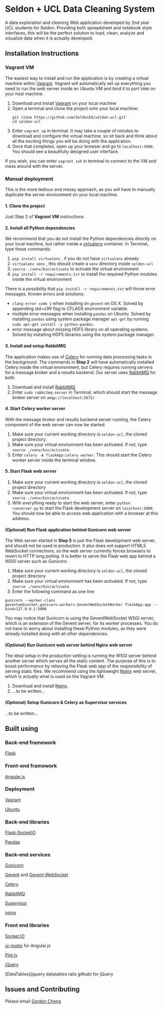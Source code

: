 # Seldon + UCL Data Cleaning System
A data exploration and cleaning Web application developed by 2nd year UCL students for Seldon. Providing both spreadsheet and notebook style interfaces, this will be the perfect solution to load, clean, analyze and visualize data when it is actually developed. 
## Installation Instructions
### Vagrant VM
The easiest way to install and run the application is by creating a virtual machine within [Vagrant](https://www.vagrantup.com/downloads.html). Vagrant will automatically set up everything you need to run the web server inside an Ubuntu VM and bind it to port `5000` on your host machine.  

1. Download and install [Vagrant](https://www.vagrantup.com/downloads.html) on your local machine
2. Open a terminal and clone the project onto your local machine:
    ```
    git clone https://github.com/SeldonIO/seldon-ucl.git`
    cd seldon-ucl
    ```
2. Enter `vagrant up` in terminal. It may take a couple of minutes to download and configure the virtual machine, so sit back and think about all the exciting things you will be doing with the application. 
3. Once that completes, open up your browser and go to `localhost:5000`. You should see a beautifully designed user interface. 

If you wish, you can enter `vagrant ssh` in terminal to connect to the VM and mess around with the server. 

### Manual deployment
This is the more tedious and messy approach, as you will have to manually duplicate the server environment on your local machine. 
#### 1. Clone the project
Just Step 2 of **Vagrant VM** instructions
#### 2. Install all Python dependencies
We recommend that you do not install the Python dependencies directly on your local machine, but rather inside a [virtualenv](https://virtualenv.readthedocs.org/en/latest/) container. In Terminal, type these commands:

1. `pip install virtualenv` , if you do not have `virtualenv` already
2. `virtualenv venv` , this should create a `venv` directory inside `seldon-ucl` 
3. `source ./venv/bin/activate` to activate the virtual environment
4. `pip install -r requirements.txt` to install the required Python modules inside the virtual environment

There is a possibility that `pip install -r requirements.txt` will throw error messages. Known errors and solutions:
* `clang error code 1` when installing on `gevent` on OS X. Solved by appending std=c99 flag to CFLAGS environment variable. 
* multiple error messages when installing `pandas` on Ubuntu. Solved by installing `pandas` using system package manager `apt-get` by running `sudo apt-get install -y python-pandas`. 
* error message about missing HDF5 library on all operating systems. Solved by installing HDF5 libraries using the system package manager. 

#### 3. Install and setup RabbitMQ
The application makes use of [Celery](http://www.celeryproject.org/) for running data processing tasks in the background. The commands in  **Step 2** will have automatically installed Celery inside the virtual environment, but Celery requires running servers for a message broker and a results backend.  Our server uses [RabbitMQ](https://www.rabbitmq.com/) for both.
1. Download and install [RabbitMQ](https://www.rabbitmq.com/download.html) 
2. Enter `sudo rabbitmq-server` in Terminal, which should start the message broker server on `amqp://localhost:5672/`
#### 4. Start Celery worker server
With the message broker and results backend server running, the Celery component of the web server can now be started. 
1. Make sure your current working directory is `seldon-ucl`, the cloned project directory.
2. Make sure your virtual environment has been activated. If not, type `source ./venv/bin/activate`.
3. Enter `celery -A flaskApp:celery worker`. This should start the Celery worker server inside the terminal window. 
#### 5. Start Flask web server
1. Make sure your current working directory is `seldon-ucl`, the cloned project directory
2. Make sure your virtual environment has been activated. If not, type `source ./venv/bin/activate`.
2. With everything ready to start the web server, enter `python runserver.py` to start the Flask development server on `localhost:5000`. You should now be able to access web application with a browser at this address. 
#### (Optional) Run Flask application behind Gunicorn web server
The Web server started in **Step 5** is just the Flask development web server, and should not be used in production. It also does not support HTML5 WebSocket connections, so the web server currently forces browsers to revert to HTTP long polling. It is better to serve the Flask web app behind a WSGI server such as Gunicorn. 

1. Make sure your current working directory is `seldon-ucl`, the cloned project directory
2. Make sure your virtual environment has been activated. If not, type `source ./venv/bin/activate`.
3. Enter the following command as one line:
```
gunicorn --worker-class geventwebsocket.gunicorn.workers.GeventWebSocketWorker flaskApp:app --bind=127.0.0.1:5000
```

You may notice that Gunicorn is using the GeventWebSocket WSGI server, which is an extension of the Gevent server, for its worker processes. You do not have to worry about installing these Python modules, as they were already installed along with all other dependencies.

#### (Optional) Run Gunicorn web server behind Nginx web server
The ideal setup in the production setting is running the WSGI server behind another server which serves all the static content. The purpose of this is to boost performance by relieving the Flask web app of the responsibility of serving static files. We recommend using the lightweight [Nginx](http://nginx.org/en/) web server, which is actually what is used on the Vagrant VM.  

1. Download and install [Nginx](http://nginx.org/en/download.html).
2. ...to be written...

#### (Optional) Setup Gunicorn & Celery as Supervisor services
...to be written...

## Built using
### Back-end framework
[Flask](http://flask.pocoo.org)

### Front-end framework
[Angular.js](https://angularjs.org)

### Deployment
[Vagrant](https://github.com/mitchellh/vagrant)

[Ubuntu](http://www.ubuntu.com)

### Back-end libraries
[Flask-SocketIO](https://github.com/miguelgrinberg/Flask-SocketIO)

[Pandas](http://pandas.pydata.org)

### Back-end services
[Gunicorn](http://gunicorn.org)

[Gevent](http://www.gevent.org) and [Gevent-WebSocket](https://github.com/jgelens/gevent-websocket)

[Celery](http://www.celeryproject.org)

[RabbitMQ](https://www.rabbitmq.com)

[Supervisor](http://supervisord.org)

[nginx](https://www.nginx.com/resources/wiki/)

### Front end libraries
[Socket.IO](http://socket.io)

[ui-router](https://github.com/angular-ui/ui-router) for Angular.js

[Plot.ly](https://plot.ly)

[jQuery](https://jquery.com)

[DataTables](jquery datatables rails github) for jQuery

## Issues and Contributing
Please email [Gordon Cheng](mailto:kwok.cheng.14@ucl.ac.uk)
